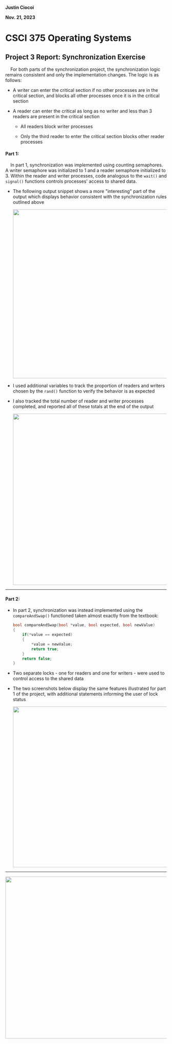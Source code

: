 **Justin Ciocoi**

**Nov. 21, 2023**

# CSCI 375 Operating Systems

## Project 3 Report: Synchronization Exercise

    For both parts of the synchronization project, the synchronization logic remains consistent and only the implementation changes. The logic is as follows:

- A writer can enter the critical section if no other processes are in the critical section, and blocks all other processes once it is in the critical section

- A reader can enter the critical as long as no writer and less than 3 readers are present in the critical section
  
  - All readers block writer processes
  
  - Only the third reader to enter the critical section blocks other reader processes

#### Part 1:

    In part 1, synchronization was implemented using counting semaphores. A writer semaphore was initialized to $1$ and a reader semaphore initialized to $3$. Within the reader and writer processes, code analogous to the `wait()` and `signal()` functions controls processes' access to shared data.

- The following output snippet shows a more "interesting" part of the output which displays behavior consistent with the synchronization rules outlined above
  
  <img title="" src="file:///Users/justin/Pictures/marktextImages/76af94f627194b551e5f64364eec0f534c5c344f.png" alt="" data-align="center" width="527">

- I used additional variables to track the proportion of readers and writers chosen by the `rand()` function to verify the behavior is as expected

- I also tracked the total number of reader and writer processes completed, and reported all of these totals at the end of the output
  
  <img title="" src="file:///Users/justin/Pictures/marktextImages/42924b99b0003bb633a94660d3e25afe2682c629.png" alt="" data-align="center" width="534">

****

#### Part 2:

- In part 2, synchronization was instead implemented using the `compareAndSwap()` functioned taken almost exactly from the textbook:
  
  ```cpp
  bool compareAndSwap(bool *value, bool expected, bool newValue)
  {
      if(*value == expected)
      {
          *value = newValue;
          return true;
      }
      return false;
  }
  ```

- Two separate locks - one for readers and one for writers - were used to control access to the shared data

- The two screenshots below display the same features illustrated for part 1 of the project, with additional statements informing the user of lock status
  
  <img title="" src="file:///Users/justin/Pictures/marktextImages/56aedd12e778cb1d4b523af8c0101da3e8f71949.png" alt="" data-align="center" width="501">

****

<img title="" src="file:///Users/justin/Pictures/marktextImages/b1efe956282831142fff9af332020913f7243a77.png" alt="" data-align="center" width="505">
